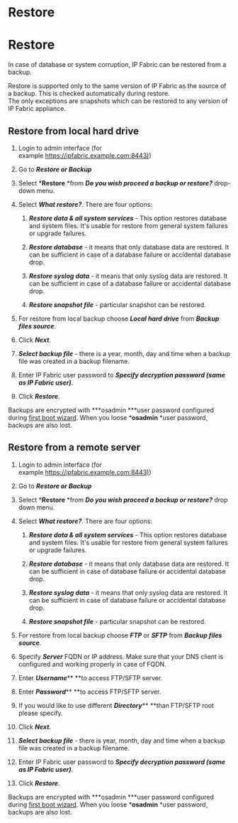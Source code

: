 # Restore

# Restore

In case of database or system corruption, IP Fabric can be restored from
a backup.

<div>

<div>

Restore is supported only to the same version of IP Fabric as the source
of a backup. This is checked automatically during restore.  
The only exceptions are snapshots which can be restored to any version
of IP Fabric appliance.

</div>

</div>

## Restore from local hard drive

1.  Login to admin interface (for
    example [https://ipfabric.example.com:8443)](https://ipfabric.example.com:8443))

2.  Go to ***Restore or Backup***

3.  Select ***Restore** *from ***Do you wish proceed a backup or
    restore?*** drop-down menu.

4.  Select ***What restore?***. There are four options:

    1.  ***Restore data & all system services*** - This option restores
        database and system files. It's usable for restore from general
        system failures or upgrade failures.

    2.  ***Restore database*** - it means that only database data are
        restored. It can be sufficient in case of a database failure or
        accidental database drop.

    3.  ***Restore syslog data*** - it means that only syslog data are
        restored. It can be sufficient in case of a database failure or
        accidental database drop.

    4.  ***Restore snapshot file*** - particular snapshot can be
        restored.

5.  For restore from local backup choose ***Local hard drive*** from
    ***Backup files source***.

6.  Click ***Next***.

7.  ***Select backup file*** - there is a year, month, day and time when
    a backup file was created in a backup filename.

8.  Enter IP Fabric user password to ***Specify decryption password
    (same as IP Fabric user)***.

9.  Click ***Restore***.

<div>

<div>

Backups are encrypted with ***osadmin ***user password configured
during [first boot
wizard](https://ipfabric.atlassian.net/wiki/spaces/ND/pages/78872592/Deploy+NIMPEE+VM).
When you loose ***osadmin** *user password, backups are also lost.

</div>

</div>

## Restore from a remote server

1.  Login to admin interface (for
    example [https://ipfabric.example.com:8443)](https://ipfabric.example.com:8443))

2.  Go to ***Restore or Backup***

3.  Select ***Restore** *from ***Do you wish proceed a backup or
    restore?*** drop down menu.

4.  Select ***What restore?***. There are four options:

    1.  ***Restore data & all system services*** - This option restores
        database and system files. It's usable for restore from general
        system failures or upgrade failures.

    2.  ***Restore database*** - it means that only database data are
        restored. It can be sufficient in case of database failure or
        accidental database drop.

    3.  ***Restore syslog data*** - it means that only syslog data are
        restored. It can be sufficient in case of database failure or
        accidental database drop.

    4.  ***Restore snapshot file*** - particular snapshot can be
        restored.

5.  For restore from local backup choose ***FTP*** or ***SFTP*** from
    ***Backup files source***.

6.  Specify ***Server*** FQDN or IP address. Make sure that your DNS
    client is configured and working properly in case of FQDN.

7.  Enter ***Username***** **to access FTP/SFTP server.

8.  Enter ***Password***** **to access FTP/SFTP server.

9.  If you would like to use different ***Directory***** **than
    FTP/SFTP root please specify.

10. Click ***Next***.

11. ***Select backup file*** - there is year, month, day and time when a
    backup file was created in a backup filename.

12. Enter IP Fabric user password to ***Specify decryption password
    (same as IP Fabric user)***.

13. Click ***Restore***.

<div>

<div>

Backups are encrypted with ***osadmin ***user password configured
during [first boot
wizard](https://ipfabric.atlassian.net/wiki/spaces/ND/pages/78872592/Deploy+NIMPEE+VM).
When you loose ***osadmin** *user password, backups are also lost.

</div>

</div>

